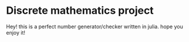 # Discrete mathematics project
Hey! this is a perfect number generator/checker written in julia. hope you enjoy it!

